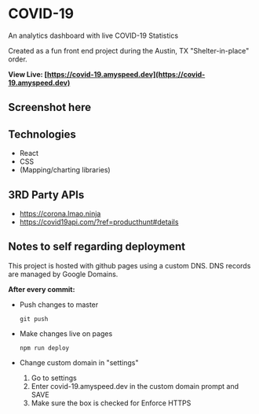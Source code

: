 # COVID-19
An analytics dashboard with live COVID-19 Statistics

Created as a fun front end project during the Austin, TX "Shelter-in-place" order.

**View Live: [https://covid-19.amyspeed.dev](https://covid-19.amyspeed.dev)**

## Screenshot here

## Technologies
* React
* CSS
* (Mapping/charting libraries)

## 3RD Party APIs
* https://corona.lmao.ninja
* https://covid19api.com/?ref=producthunt#details

## Notes to self regarding deployment
This project is hosted with github pages using a custom DNS. DNS records are managed by Google Domains.

**After every commit:**
* Push changes to master

   ``` git push ```
* Make changes live on pages

   ``` npm run deploy ```
* Change custom domain in "settings"

   1. Go to settings
   2. Enter covid-19.amyspeed.dev in the custom domain prompt and SAVE
   3. Make sure the box is checked for Enforce HTTPS


